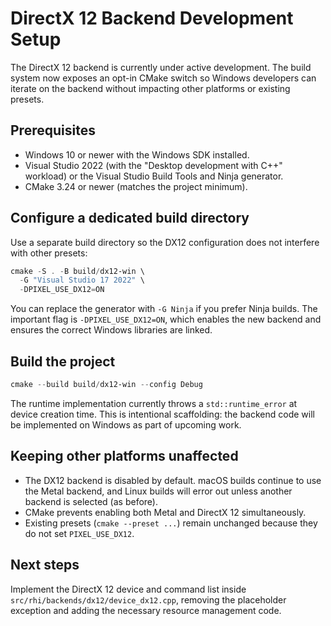 # DirectX 12 Backend Development Setup

The DirectX 12 backend is currently under active development. The build system
now exposes an opt-in CMake switch so Windows developers can iterate on the
backend without impacting other platforms or existing presets.

## Prerequisites

- Windows 10 or newer with the Windows SDK installed.
- Visual Studio 2022 (with the "Desktop development with C++" workload) or the
  Visual Studio Build Tools and Ninja generator.
- CMake 3.24 or newer (matches the project minimum).

## Configure a dedicated build directory

Use a separate build directory so the DX12 configuration does not interfere
with other presets:

```powershell
cmake -S . -B build/dx12-win \
  -G "Visual Studio 17 2022" \
  -DPIXEL_USE_DX12=ON
```

You can replace the generator with `-G Ninja` if you prefer Ninja builds. The
important flag is `-DPIXEL_USE_DX12=ON`, which enables the new backend and
ensures the correct Windows libraries are linked.

## Build the project

```powershell
cmake --build build/dx12-win --config Debug
```

The runtime implementation currently throws a `std::runtime_error` at device
creation time. This is intentional scaffolding: the backend code will be
implemented on Windows as part of upcoming work.

## Keeping other platforms unaffected

- The DX12 backend is disabled by default. macOS builds continue to use the
  Metal backend, and Linux builds will error out unless another backend is
  selected (as before).
- CMake prevents enabling both Metal and DirectX 12 simultaneously.
- Existing presets (`cmake --preset ...`) remain unchanged because they do not
  set `PIXEL_USE_DX12`.

## Next steps

Implement the DirectX 12 device and command list inside
`src/rhi/backends/dx12/device_dx12.cpp`, removing the placeholder exception and
adding the necessary resource management code.
